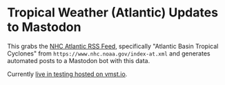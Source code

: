 # Tropical Weather (Atlantic) Updates to Mastodon

This grabs the [NHC Atlantic RSS Feed](https://www.nhc.noaa.gov/aboutrss.shtml), specifically "Atlantic Basin Tropical Cyclones" from `https://www.nhc.noaa.gov/index-at.xml` and generates automated posts to a Mastodon bot with this data.

Currently [live in testing hosted on vmst.io](https://vmst.io/@nhc_atlantic_bot).
